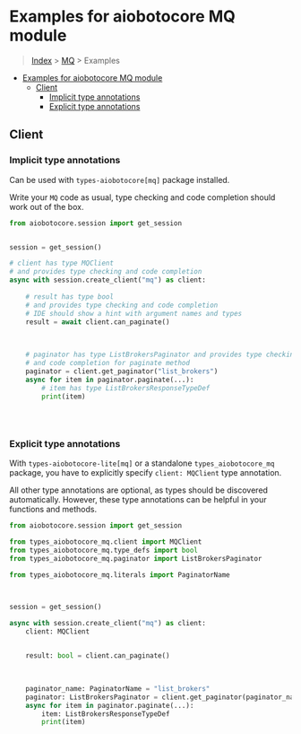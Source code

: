<a id="examples-for-aiobotocore-mq-module"></a>

# Examples for aiobotocore MQ module

> [Index](../README.md) > [MQ](./README.md) > Examples

- [Examples for aiobotocore MQ module](#examples-for-aiobotocore-mq-module)
  - [Client](#client)
    - [Implicit type annotations](#implicit-type-annotations)
    - [Explicit type annotations](#explicit-type-annotations)

<a id="client"></a>

## Client

<a id="implicit-type-annotations"></a>

### Implicit type annotations

Can be used with `types-aiobotocore[mq]` package installed.

Write your `MQ` code as usual, type checking and code completion should work
out of the box.

```python
from aiobotocore.session import get_session


session = get_session()

# client has type MQClient
# and provides type checking and code completion
async with session.create_client("mq") as client:
    
    # result has type bool
    # and provides type checking and code completion
    # IDE should show a hint with argument names and types
    result = await client.can_paginate()
    

    
    # paginator has type ListBrokersPaginator and provides type checking
    # and code completion for paginate method
    paginator = client.get_paginator("list_brokers")
    async for item in paginator.paginate(...):
        # item has type ListBrokersResponseTypeDef
        print(item)
    

    
```

<a id="explicit-type-annotations"></a>

### Explicit type annotations

With `types-aiobotocore-lite[mq]` or a standalone `types_aiobotocore_mq`
package, you have to explicitly specify `client: MQClient` type annotation.

All other type annotations are optional, as types should be discovered
automatically. However, these type annotations can be helpful in your functions
and methods.

```python
from aiobotocore.session import get_session

from types_aiobotocore_mq.client import MQClient
from types_aiobotocore_mq.type_defs import bool
from types_aiobotocore_mq.paginator import ListBrokersPaginator

from types_aiobotocore_mq.literals import PaginatorName



session = get_session()

async with session.create_client("mq") as client:
    client: MQClient

    
    result: bool = client.can_paginate()
    

    
    paginator_name: PaginatorName = "list_brokers"
    paginator: ListBrokersPaginator = client.get_paginator(paginator_name)
    async for item in paginator.paginate(...):
        item: ListBrokersResponseTypeDef
        print(item)
    

    
```
